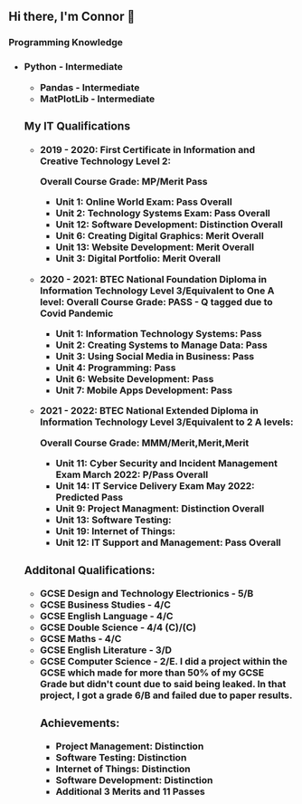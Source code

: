 <h2> Hi there, I'm Connor 👋 </h3>

<h3> Programming Knowledge <h3>
    <ul>
        <li> Python - Intermediate </li>
            <ul>
                <li> Pandas - Intermediate </li>
                <li> MatPlotLib - Intermediate </li>
            </ul>
<h3> My IT Qualifications </h3>
    <ul>
        <li> 2019 - 2020: First Certificate in Information and Creative Technology Level 2: </li>
        <p> Overall Course Grade: MP/Merit Pass</p>
        <Character Reference Available for this time period.>
            <ul>
                <li> Unit 1: Online World Exam: Pass Overall </li>
                <li> Unit 2: Technology Systems Exam: Pass Overall </li>
                <li> Unit 12: Software Development: Distinction Overall </li>
                <li> Unit 6: Creating Digital Graphics: Merit Overall </li>
                <li> Unit 13: Website Development: Merit Overall </li>
                <li> Unit 3: Digital Portfolio: Merit Overall </li>
            </ul> 
            <p></p>
        <li> 2020 - 2021: BTEC National Foundation Diploma in Information Technology Level 3/Equivalent to One A level: Overall Course Grade: PASS - Q tagged due to Covid Pandemic </li>
            <ul>
                <li> Unit 1: Information Technology Systems: Pass </li>
                <li> Unit 2: Creating Systems to Manage Data: Pass </li>
                <li> Unit 3: Using Social Media in Business: Pass </li>
                <li> Unit 4: Programming: Pass </li>
                <li> Unit 6: Website Development: Pass </li>
                <li> Unit 7: Mobile Apps Development: Pass </li>
            </ul>
        <p></p> 
            <li> 2021 - 2022: BTEC National Extended Diploma in Information Technology Level 3/Equivalent to 2 A levels: </li>
            <p> Overall Course Grade: MMM/Merit,Merit,Merit </p>
            <ul>
                <li> Unit 11: Cyber Security and Incident Management Exam March 2022: P/Pass Overall </li>
                <li> Unit 14: IT Service Delivery Exam May 2022: Predicted Pass</li>
                <li> Unit 9: Project Managment: Distinction Overall </li>
                <li> Unit 13: Software Testing: </li>
                <li> Unit 19: Internet of Things: </li>
                <li> Unit 12: IT Support and Management: Pass Overall </li>
            </ul>
   </ul> 
    
<h3> Additonal Qualifications: </h3>
    <ul> 
        <li> GCSE Design and Technology Electrionics - 5/B </li>
        <li> GCSE Business Studies - 4/C </li> 
        <li> GCSE English Language - 4/C </li>
        <li> GCSE Double Science - 4/4 (C)/(C) </li>
        <li> GCSE Maths - 4/C </li>
        <li> GCSE English Literature - 3/D </li>
        <li> GCSE Computer Science - 2/E. I did a project within the GCSE which made for more than 50% of my GCSE Grade but didn't count due to said being leaked. In that project, I got a grade 6/B and failed due to paper results.</li>
        
<h3> Achievements: </h3> 
     <ul>
         <li>Project Management: Distinction</li>
         <li>Software Testing:  Distinction</li>
         <li>Internet of Things: Distinction</li>
         <li>Software Development: Distinction</li>
         <li>Additional 3 Merits and 11 Passes
     </ul>

        
        
